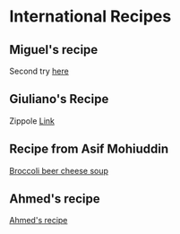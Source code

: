 # International Recipes

## Miguel's recipe
Second try
[here](myrecipe.md)

## Giuliano's Recipe
Zippole
[Link](zippole.md)

## Recipe from Asif Mohiuddin
[Broccoli beer cheese soup](broccoli-beer-cheese-soup.md)

## Ahmed's recipe
[Ahmed's recipe](myreci.md)
